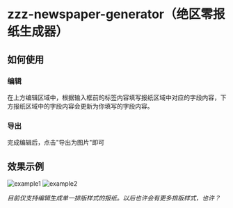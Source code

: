 # zzz-newspaper-generator（绝区零报纸生成器）
## 如何使用
### 编辑
在上方编辑区域中，根据输入框前的标签内容填写报纸区域中对应的字段内容，下方报纸区域中的字段内容会更新为你填写的字段内容。
### 导出
完成编辑后，点击"导出为图片"即可
## 效果示例
![example1]('./src/assets/output1.png')
![example2]('./src/assets/output2.jpg')

*目前仅支持编辑生成单一排版样式的报纸。以后也许会有更多排版样式，也许？*
